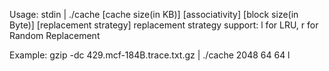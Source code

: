 Usage:
stdin | ./cache [cache size(in KB)] [associativity] [block size(in Byte)] [replacement strategy]
replacement strategy support: l for LRU, r for Random Replacement

Example:
gzip -dc 429.mcf-184B.trace.txt.gz | ./cache 2048 64 64 l
